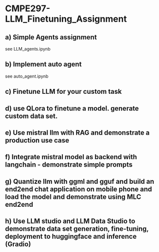 # CMPE297-LLM_Finetuning_Assignment

## a) Simple Agents assignment
see LLM_agents.ipynb

## b) Implement auto agent
see auto_agent.ipynb

## c) Finetune LLM for your custom task

## d) use QLora to finetune a model. generate custom data set.

## e) Use mistral llm with RAG and demonstrate a production use case

## f) Integrate mistral model as backend with langchain - demonstrate simple prompts

## g) Quantize llm with ggml and gguf and build an end2end chat application on mobile phone and load the model and demonstrate using MLC end2end

## h) Use LLM studio and LLM Data Studio to demonstrate data set generation, fine-tuning, deployment to huggingface and inference (Gradio)
